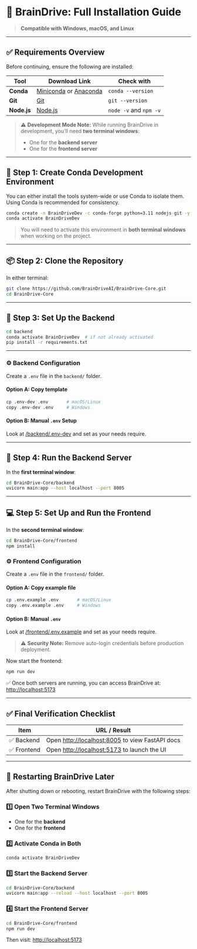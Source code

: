 # 🧠 BrainDrive: Full Installation Guide

> **Compatible with Windows, macOS, and Linux**

---

## ✅ Requirements Overview

Before continuing, ensure the following are installed:

| Tool        | Download Link                                                                                                             | Check with             |
| ----------- | ------------------------------------------------------------------------------------------------------------------------- | ---------------------- |
| **Conda**   | [Miniconda](https://docs.conda.io/en/latest/miniconda.html) or [Anaconda](https://www.anaconda.com/products/distribution) | `conda --version`      |
| **Git**     | [Git](https://git-scm.com/downloads)                                                                                      | `git --version`        |
| **Node.js** | [Node.js](https://nodejs.org/en/download/)                                                                                | `node -v` and `npm -v` |

> ⚠️ **Development Mode Note:**
> While running BrainDrive in development, you’ll need **two terminal windows**:
>
> * One for the **backend server**
> * One for the **frontend server**

---

## 🧰 Step 1: Create Conda Development Environment

You can either install the tools system-wide or use Conda to isolate them. Using Conda is recommended for consistency.

```bash
conda create -n BrainDriveDev -c conda-forge python=3.11 nodejs git -y
conda activate BrainDriveDev
```

> You will need to activate this environment in **both terminal windows** when working on the project.

---

## 📦 Step 2: Clone the Repository

In either terminal:

```bash
git clone https://github.com/BrainDriveAI/BrainDrive-Core.git
cd BrainDrive-Core
```
---

## 🧪 Step 3: Set Up the Backend

```bash
cd backend
conda activate BrainDriveDev  # if not already activated
pip install -r requirements.txt
```

---

### ⚙️ Backend Configuration

Create a `.env` file in the `backend/` folder.

#### Option A: Copy template

```bash
cp .env-dev .env       # macOS/Linux
copy .env-dev .env     # Windows
```

#### Option B: Manual `.env` Setup

Look at [/backend/.env-dev](https://github.com/BrainDriveAI/BrainDrive-Core/blob/main/backend/.env-dev) and set as your needs require. 

---

## 🚀 Step 4: Run the Backend Server

In the **first terminal window**:

```bash
cd BrainDrive-Core/backend
uvicorn main:app --host localhost --port 8005
```

---

## 💻 Step 5: Set Up and Run the Frontend

In the **second terminal window**:

```bash
cd BrainDrive-Core/frontend
npm install
```

### ⚙️ Frontend Configuration

Create a `.env` file in the `frontend/` folder.

#### Option A: Copy example file

```bash
cp .env.example .env       # macOS/Linux
copy .env.example .env     # Windows
```

#### Option B: Manual `.env`

Look at [/frontend/.env.example](https://github.com/BrainDriveAI/BrainDrive-Core/blob/main/frontend/.env.example) and set as your needs require. 

> ⚠️ **Security Note:** Remove auto-login credentials before production deployment.

Now start the frontend:

```bash
npm run dev
```

✅ Once both servers are running, you can access BrainDrive at:
[http://localhost:5173](http://localhost:5173)

---

## ✅ Final Verification Checklist

| Item       | URL / Result                                                             |
| ---------- | ------------------------------------------------------------------------ |
| ✅ Backend  | Open [http://localhost:8005](http://localhost:8005) to view FastAPI docs |
| ✅ Frontend | Open [http://localhost:5173](http://localhost:5173) to launch the UI     |

---

## 🔁 Restarting BrainDrive Later

After shutting down or rebooting, restart BrainDrive with the following steps:

### 1️⃣ Open Two Terminal Windows

* One for the **backend**
* One for the **frontend**

### 2️⃣ Activate Conda in Both

```bash
conda activate BrainDriveDev
```

### 3️⃣ Start the Backend Server

```bash
cd BrainDrive-Core/backend
uvicorn main:app --reload --host localhost --port 8005
```

### 4️⃣ Start the Frontend Server

```bash
cd BrainDrive-Core/frontend
npm run dev
```

Then visit: [http://localhost:5173](http://localhost:5173)


